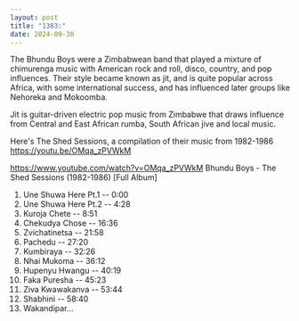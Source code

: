 ```yaml
---
layout: post
title: "1383:"
date: 2024-09-30
---
```


The Bhundu Boys were a Zimbabwean band that played a mixture of chimurenga music with American rock and roll, disco, country, and pop influences. Their style became known as jit, and is quite popular across Africa, with some international success, and has influenced later groups like Nehoreka and Mokoomba.

Jit is guitar-driven electric pop music from Zimbabwe that draws influence from Central and East African rumba, South African jive and local music. 

Here's The Shed Sessions, a compilation of their music from 1982-1986 
https://youtu.be/OMqa_zPVWkM

https://www.youtube.com/watch?v=OMqa_zPVWkM
Bhundu Boys - The Shed Sessions (1982-1986) [Full Album]
1) Une Shuwa Here Pt.1  --  0:00
2) Une Shuwa Here Pt.2  --  4:28
3) Kuroja Chete  --  8:51
4) Chekudya Chose  --  16:36
5) Zvichatinetsa  --  21:58
6) Pachedu  --  27:20
7) Kumbiraya  --  32:26
8) Nhai Mukoma  --  36:12
9) Hupenyu Hwangu  --  40:19
10) Faka Puresha  --  45:23
11) Ziva Kwawakanva  --  53:44
12) Shabhini  --  58:40
13) Wakandipar...
